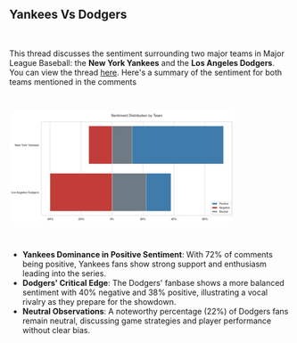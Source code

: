 <br><br>

## Yankees Vs Dodgers

<br>

This thread discusses the sentiment surrounding two major teams in Major League Baseball: the **New York Yankees** and the **Los Angeles Dodgers**. You can view the thread [here](https://x.com/talkinyanks/status/1848202544335523973). Here's a summary of the sentiment for both teams mentioned in the comments

<br>

<img src="assets/image.webp" style="max-width: 80%; margin-top:15px; height: 80%; margin-bottom: 15px;" alt="Output Chart" />

<br>

<br>

- **Yankees Dominance in Positive Sentiment**: With 72% of comments being positive, Yankees fans show strong support and enthusiasm leading into the series.
- **Dodgers' Critical Edge**: The Dodgers' fanbase shows a more balanced sentiment with 40% negative and 38% positive, illustrating a vocal rivalry as they prepare for the showdown.
- **Neutral Observations**: A noteworthy percentage (22%) of Dodgers fans remain neutral, discussing game strategies and player performance without clear bias.
